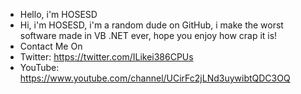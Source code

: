 - Hello, i'm HOSESD
- Hi, i'm HOSESD, i'm a random dude on GitHub, i make the worst software made in VB .NET ever, hope you enjoy how crap it is!
- Contact Me On 
- Twitter: https://twitter.com/ILikei386CPUs
- YouTube: https://www.youtube.com/channel/UCirFc2jLNd3uywibtQDC3OQ

